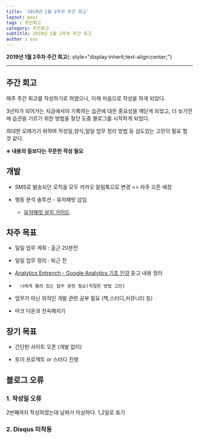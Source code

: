 ```yaml
---
title: '2019년 1월 2주차 주간 회고'  
layout: post  
tags : 주간회고
category: 주간회고
subtitle: 2019년 1월 2주차 주간 회고
author : ssc
---
```


**2019년 1월 2주차 주간 회고**{: style="display:inherit;text-align:center;"}

---

## 주간 회고

매주 주간 회고를 작성하기로 하였으나, 이제 처음으로 작성을 하게 되었다.

3년차가 되어가는 지금에서야 기록하는 습관에 대한 중요성을 깨닫게 되었고, 더 늦기전에 습관을 기르기 위한 방법을 찾던 도중 블로그를 시작하게 되었다.

최대한 오래가기 위하여 작성일,양식,일일 업무 정리 방법 등 심도있는 고민이 필요 할 것 같다.

**※ 내용의 질보다는 꾸준한 작성 필요**

## 개발

- SMS로 발송되던 로직을 모두 카카오 알림톡으로 변경  => 차주 오픈 예정

- 행동 분석 솔루션 - 유저해빗 삽입
  - [유저해빗 설치 가이드](https://dashboard.userhabit.io/documentations)

## 차주 목표

- 일일 업무 계획 : 출근 20분전

- 일일 업무 정리 : 퇴근 전

- [Analytics Entrench - Google Analytics 기초 인강](https://www.youtube.com/watch?v=WrxU4JH7eus) 듣고 내용 정리

- 　`나에게 몰려 있는 업무 분장 필요(적절한 방법 고민)` 

- 업무가 아닌 외적인 개발 관련 공부 필요 (책,스터디,커뮤니티 등)

- 마크 다운과 친숙해지기


## 장기 목표

- 간단한 사이트 오픈 (개발 없이)

- 토이 프로젝트 or 스터디 진행


## 블로그 오류

### 1. 작성일 오류

2번째까지 작성하였는데 날짜가 이상하다. 1,2일로 표기

### 2. Disqus 미작동 












